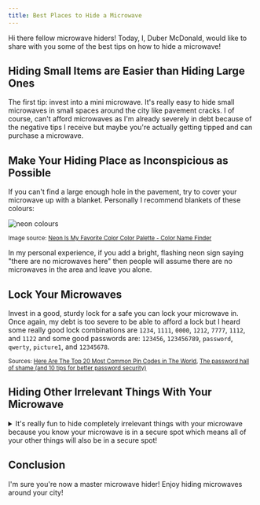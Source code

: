 ```yaml
---
title: Best Places to Hide a Microwave
---
```

Hi there fellow microwave hiders! Today, I, Duber McDonald, would like to share with you some of the best tips on how to hide a microwave!

## Hiding Small Items are Easier than Hiding Large Ones
The first tip: invest into a mini microwave. It's really easy to hide small microwaves in small spaces around the city like pavement cracks. I of course, can't afford microwaves as I'm already severely in debt because of the negative tips I receive but maybe you're actually getting tipped and can purchase a microwave.

## Make Your Hiding Place as Inconspicious as Possible
If you can't find a large enough hole in the pavement, try to cover your microwave up with a blanket. Personally I recommend blankets of these colours:

![neon colours](https://i.pinimg.com/originals/6b/b2/2d/6bb22d781ff03f599c5aa0478d55cc7a.jpg)

<sub>Image source: [Neon Is My Favorite Color Color Palette - Color Name Finder](https://www.pinterest.ca/pin/318629742393283813/)</sub>

In my personal experience, if you add a bright, flashing neon sign saying "there are no microwaves here" then people will assume there are no microwaves in the area and leave you alone.

## Lock Your Microwaves
Invest in a good, sturdy lock for a safe you can lock your microwave in. Once again, my debt is too severe to be able to afford a lock but I heard some really good lock combinations are `1234`, `1111`, `0000`, `1212`, `7777`, `1112`, and `1122` and some good passwords are: `123456`, `123456789`, `password`, `qwerty`, `picture1`, and `12345678`.

<sub>Sources: [Here Are The Top 20 Most Common Pin Codes in The World](https://www.her.ie/life/here-are-the-top-20-most-common-pin-codes-in-the-world-272808), [The password hall of shame (and 10 tips for better password security)](https://www.csoonline.com/article/3526408/most-common-passwords.html)</sub>

## Hiding Other Irrelevant Things With Your Microwave

<details>
  <summary>It's really fun to hide completely irrelevant things with your microwave because you know your microwave is in a secure spot which means all of your other things will also be in a secure spot!</summary>
  Now, I know you came here for a flag so here's your flag: rhcsctf{so_c4N_y0U_h1d3_yoUR_m1cR0wAv3?}
</details>

## Conclusion
I'm sure you're now a master microwave hider! Enjoy hiding microwaves around your city!

